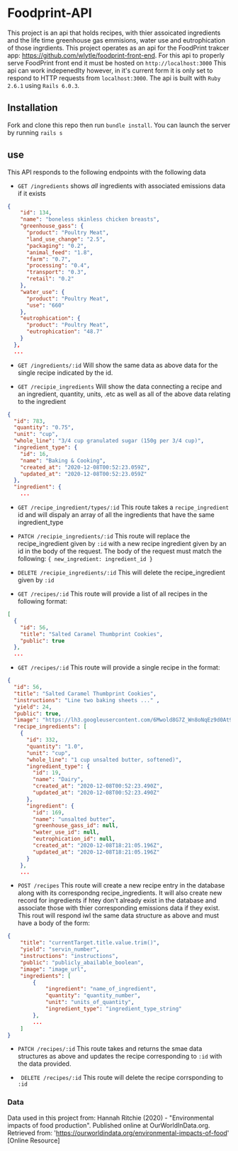 # Foodprint-API
This project is an api that holds recipes, with thier assoicated ingredients and the life time greenhouse gas emmisions, water use and eutrophication of those ingrdients. This project operates as an api for the FoodPrint trakcer app: https://github.com/wlytle/foodprint-front-end. For this api to properly serve FoodPrint front end it must be hosted on `http://localhost:3000` This api can work indepenedlty however, in it's current form it is only set to respond to HTTP requests from `localhost:3000`. The api is built with `Ruby 2.6.1` using `Rails 6.0.3`.

## Installation 
Fork and clone this repo then run `bundle install`. You can launch the server by running `rails s`

## use

This API responds to the following endpoints with  the following data

* `GET /ingredients` shows *all* ingredients with associated emissions data if it exists
```json
{
    "id": 134,
    "name": "boneless skinless chicken breasts",
    "greenhouse_gass": {
      "product": "Poultry Meat",
      "land_use_change": "2.5",
      "packaging": "0.2",
      "animal_feed": "1.8",
      "farm": "0.7",
      "processing": "0.4",
      "transport": "0.3",
      "retail": "0.2"
    },
    "water_use": {
      "product": "Poultry Meat",
      "use": "660"
    },
    "eutrophication": {
      "product": "Poultry Meat",
      "eutrophication": "48.7"
    }
  },
  ...
```

* `GET /ingredients/:id` Will show the same data as above data for the single recipe indicated by the id.

* `GET /recipie_ingredients` Will show the data connecting a recipe and an ingredient, quantity, units, .etc as well as all of the above data relating to the ingredient

```json
{
  "id": 783,
  "quantity": "0.75",
  "unit": "cup",
  "whole_line": "3/4 cup granulated sugar (150g per 3/4 cup)",
  "ingredient_type": {
    "id": 16,
    "name": "Baking & Cooking",
    "created_at": "2020-12-08T00:52:23.059Z",
    "updated_at": "2020-12-08T00:52:23.059Z"
  },
  "ingredient": {
    ...
```
* `GET /recipe_ingredient/types/:id` This route takes a `recipe_ingredient` id and will dispaly an array of all the ingredients that have the same ingredient_type

* `PATCH /recipie_ingredients/:id` This route will replace the recipe_ingredient given by `:id` with a new recipe ingredient given by an id in the body of the request. The body of the request must match the following: `{ new_ingredient: ingredient_id }`

* `DELETE /recipie_ingredients/:id` This will delete the recipe_ingredient given by `:id`

* `GET /recipes/:id` This route will provide a list of all recipes in the following format: 

```json
[
  {
    "id": 56,
    "title": "Salted Caramel Thumbprint Cookies",
    "public": true
  },
  ...
```
* `GET /recipes/:id` This route will provide a single recipe in the format:

```json
{
  "id": 56,
  "title": "Salted Caramel Thumbprint Cookies",
  "instructions": "Line two baking sheets ..." ,
  "yield": 24,
  "public": true,
  "image": "https://lh3.googleusercontent.com/6Mwold8G7Z_Wn8oNqEz9d0At9CcKBL8oJGmL43WqSpVxdxQ8nn2jOJjyJc_AgzP8k13jw8-LjVoScfpeSnVZaA",
  "recipe_ingredients": [
    {
      "id": 332,
      "quantity": "1.0",
      "unit": "cup",
      "whole_line": "1 cup unsalted butter, softened)",
      "ingredient_type": {
        "id": 19,
        "name": "Dairy",
        "created_at": "2020-12-08T00:52:23.490Z",
        "updated_at": "2020-12-08T00:52:23.490Z"
      },
      "ingredient": {
        "id": 169,
        "name": "unsalted butter",
        "greenhouse_gass_id": null,
        "water_use_id": null,
        "eutrophication_id": null,
        "created_at": "2020-12-08T18:21:05.196Z",
        "updated_at": "2020-12-08T18:21:05.196Z"
      }
    },
    ...
```
* `POST /recipes` This route will create a new recipe entry in the database along with its correspondng recipe_ingredients. It will also create new record for ingredients if htey don't already exist in the database and associate those with thier corresponding emissions data if they exist. This rout will respond iwl the same data structure as above and must have a body of the form:

``` json
{ 
    "title": "currentTarget.title.value.trim()",
    "yield": "servin_number",
    "instructions": "instructions",
    "public": "publicly_abailable_boolean",
    "image": "image_url",
    "ingredients": [
        { 
            "ingredient": "name_of_ingredient",
            "quantity": "quantity_number",
            "unit": "units_of_quantity",
            "ingredient_type": "ingredient_type_string"
        },
        ...
    ]
}
```

* `PATCH /recipes/:id` This route takes and returns the smae data structures as above and updates the recipe corresponding to `:id` with the data provided.

* ` DELETE /recipes/:id` This route will delete the recipe corrsponding to `:id`

### Data
 Data used in this project from: Hannah Ritchie (2020) - "Environmental impacts of food production". Published online at OurWorldInData.org. Retrieved from: 
     'https://ourworldindata.org/environmental-impacts-of-food' [Online Resource] 
